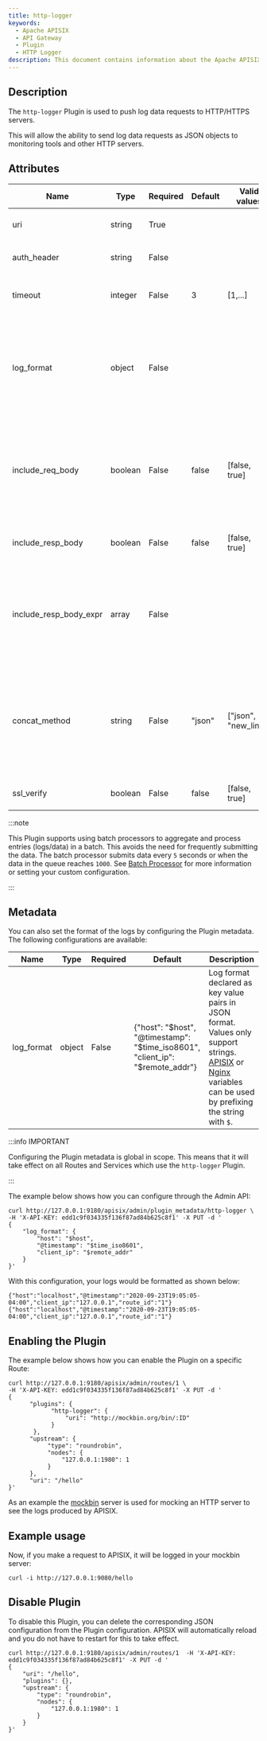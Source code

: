 ```yaml
---
title: http-logger
keywords:
  - Apache APISIX
  - API Gateway
  - Plugin
  - HTTP Logger
description: This document contains information about the Apache APISIX http-logger Plugin. Using this Plugin, you can push APISIX log data to HTTP or HTTPS servers.
---
```


<!--
#
# Licensed to the Apache Software Foundation (ASF) under one or more
# contributor license agreements.  See the NOTICE file distributed with
# this work for additional information regarding copyright ownership.
# The ASF licenses this file to You under the Apache License, Version 2.0
# (the "License"); you may not use this file except in compliance with
# the License.  You may obtain a copy of the License at
#
#     http://www.apache.org/licenses/LICENSE-2.0
#
# Unless required by applicable law or agreed to in writing, software
# distributed under the License is distributed on an "AS IS" BASIS,
# WITHOUT WARRANTIES OR CONDITIONS OF ANY KIND, either express or implied.
# See the License for the specific language governing permissions and
# limitations under the License.
#
-->

## Description

The `http-logger` Plugin is used to push log data requests to HTTP/HTTPS servers.

This will allow the ability to send log data requests as JSON objects to monitoring tools and other HTTP servers.

## Attributes

| Name                   | Type    | Required | Default       | Valid values         | Description                                                                                                                                                                                                              |
| ---------------------- | ------- | -------- | ------------- | -------------------- | ------------------------------------------------------------------------------------------------------------------------------------------------------------------------------------------------------------------------ |
| uri                    | string  | True     |               |                      | URI of the HTTP/HTTPS server.                                                                                                                                                                                            |
| auth_header            | string  | False    |               |                      | Authorization headers if required.                                                                                                                                                                                       |
| timeout                | integer | False    | 3             | [1,...]              | Time to keep the connection alive for after sending a request.                                                                                                                                                           |
| log_format | object | False    |      |               | Log format declared as key value pairs in JSON format. Values only support strings. [APISIX](../apisix-variable.md) or [Nginx](http://nginx.org/en/docs/varindex.html) variables can be used by prefixing the string with `$`. |
| include_req_body       | boolean | False    | false         | [false, true]        | When set to `true` includes the request body in the log. If the request body is too big to be kept in the memory, it can't be logged due to Nginx's limitations.                                                         |
| include_resp_body      | boolean | False    | false         | [false, true]        | When set to `true` includes the response body in the log.                                                                                                                                                                |
| include_resp_body_expr | array   | False    |               |                      | When the `include_resp_body` attribute is set to `true`, use this to filter based on [lua-resty-expr](https://github.com/api7/lua-resty-expr). If present, only logs the response if the expression evaluates to `true`. |
| concat_method          | string  | False    | "json"        | ["json", "new_line"] | Sets how to concatenate logs. When set to `json`, uses `json.encode` for all pending logs and when set to `new_line`, also uses `json.encode` but uses the newline (`\n`) to concatenate lines.                          |
| ssl_verify             | boolean | False    | false         | [false, true]        | When set to `true` verifies the SSL certificate.                                                                                                                                                                         |

:::note

This Plugin supports using batch processors to aggregate and process entries (logs/data) in a batch. This avoids the need for frequently submitting the data. The batch processor submits data every `5` seconds or when the data in the queue reaches `1000`. See [Batch Processor](../batch-processor.md#configuration) for more information or setting your custom configuration.

:::

## Metadata

You can also set the format of the logs by configuring the Plugin metadata. The following configurations are available:

| Name       | Type   | Required | Default                                                                       | Description                                                                                                                                                                                                                                             |
| ---------- | ------ | -------- | ----------------------------------------------------------------------------- | ------------------------------------------------------------------------------------------------------------------------------------------------------------------------------------------------------------------------------------------------------- |
| log_format | object | False    | {"host": "$host", "@timestamp": "$time_iso8601", "client_ip": "$remote_addr"} | Log format declared as key value pairs in JSON format. Values only support strings. [APISIX](../apisix-variable.md) or [Nginx](http://nginx.org/en/docs/varindex.html) variables can be used by prefixing the string with `$`. |

:::info IMPORTANT

Configuring the Plugin metadata is global in scope. This means that it will take effect on all Routes and Services which use the `http-logger` Plugin.

:::

The example below shows how you can configure through the Admin API:

```shell
curl http://127.0.0.1:9180/apisix/admin/plugin_metadata/http-logger \
-H 'X-API-KEY: edd1c9f034335f136f87ad84b625c8f1' -X PUT -d '
{
    "log_format": {
        "host": "$host",
        "@timestamp": "$time_iso8601",
        "client_ip": "$remote_addr"
    }
}'
```

With this configuration, your logs would be formatted as shown below:

```shell
{"host":"localhost","@timestamp":"2020-09-23T19:05:05-04:00","client_ip":"127.0.0.1","route_id":"1"}
{"host":"localhost","@timestamp":"2020-09-23T19:05:05-04:00","client_ip":"127.0.0.1","route_id":"1"}
```

## Enabling the Plugin

The example below shows how you can enable the Plugin on a specific Route:

```shell
curl http://127.0.0.1:9180/apisix/admin/routes/1 \
-H 'X-API-KEY: edd1c9f034335f136f87ad84b625c8f1' -X PUT -d '
{
      "plugins": {
            "http-logger": {
                "uri": "http://mockbin.org/bin/:ID"
            }
       },
      "upstream": {
           "type": "roundrobin",
           "nodes": {
               "127.0.0.1:1980": 1
           }
      },
      "uri": "/hello"
}'
```

As an example the [mockbin](http://mockbin.org/bin/create) server is used for mocking an HTTP server to see the logs produced by APISIX.

## Example usage

Now, if you make a request to APISIX, it will be logged in your mockbin server:

```shell
curl -i http://127.0.0.1:9080/hello
```

## Disable Plugin

To disable this Plugin, you can delete the corresponding JSON configuration from the Plugin configuration. APISIX will automatically reload and you do not have to restart for this to take effect.

```shell
curl http://127.0.0.1:9180/apisix/admin/routes/1  -H 'X-API-KEY: edd1c9f034335f136f87ad84b625c8f1' -X PUT -d '
{
    "uri": "/hello",
    "plugins": {},
    "upstream": {
        "type": "roundrobin",
        "nodes": {
            "127.0.0.1:1980": 1
        }
    }
}'
```

